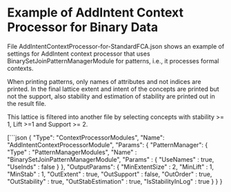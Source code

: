 # Example of AddIntent Context Processor for Binary Data

File AddIntentContextProcessor-for-StandardFCA.json shows an example of settings for AddIntent context processor that uses BinarySetJoinPatternManagerModule for patterns, i.e., it processes formal contexts. 

When printing patterns, only names of attributes and not indices are printed. 
In the final lattice extent and intent of the concepts are printed but not the support, also stability and estimation of stability are printed out in the result file.

This lattice is filtered into another file by selecting concepts with stability >= 1, Lift >=1 and Support >= 2.

[```json
{
	"Type": "ContextProcessorModules",
	"Name": "AddIntentContextProcessorModule",
	"Params": {
		"PatternManager": {
			"Type" : "PatternManagerModules",
			"Name" : "BinarySetJoinPatternManagerModule",
			"Params" : {
				"UseNames" : true,
				"UseInds" : false
			}
		},
		"OutputParams": {
			"MinExtentSize" : 2,
			"MinLift" : 1,
			"MinStab" : 1,
			"OutExtent" : true,
			"OutSupport" : false,
			"OutOrder" : true,
			"OutStability" : true,
			"OutStabEstimation" : true,
			"IsStabilityInLog" : true
		}
	}
}
```](https://raw.githubusercontent.com/AlekseyBuzmakov/FCAPS/master/FCAPS/schemas/EXAMPLES/AddIntentContextProcessor-for-StandardFCA.json)
